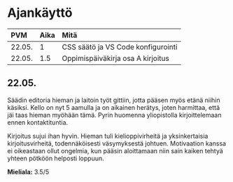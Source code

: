 # Ajankäyttö

PVM  | Aika  | Mitä
:----| :---- | :----
22.05. | 1   | CSS säätö ja VS Code konfigurointi
22.05. | 1.5 | Oppimispäiväkirja osa A kirjoitus

## 22.05.
Säädin editoria hieman ja laitoin työt gittiin, jotta pääsen myös etänä niihin käsiksi. Kello on nyt 5 aamulla ja on aikainen herätys, joten harmittaa, että jäi taas hieman myöhään tämä. Pyrin huomenna yliopistolla kirjoittelemaan ennen kontaktituntia.

Kirjoitus sujui ihan hyvin. Hieman tuli kielioppivirheitä ja yksinkertaisia kirjoitusvirheitä, todennäköisesti väsymyksestä johtuen. Motivaation kanssa ei oikeastaan ollut ongelmia, kun pääsin aloittamaan niin sain kaiken tehtyä yhteen pötköön helposti loppuun.

__Mieliala:__ 3.5/5